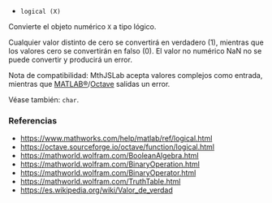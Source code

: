 * `logical (X)`

Convierte el objeto numérico `X` a tipo lógico.

Cualquier valor distinto de cero se convertirá en verdadero (1), mientras que
los valores cero se convertirán en falso (0). El valor no numérico NaN no se
puede convertir y producirá un error.

Nota de compatibilidad: MthJSLab acepta valores complejos como entrada,
mientras que [MATLAB&reg;](https://www.mathworks.com/)/[Octave](https://www.gnu.org/software/octave/) salidas un error.

Véase también: `char`.

### Referencias

* https://www.mathworks.com/help/matlab/ref/logical.html
* https://octave.sourceforge.io/octave/function/logical.html
* https://mathworld.wolfram.com/BooleanAlgebra.html
* https://mathworld.wolfram.com/BinaryOperation.html
* https://mathworld.wolfram.com/BinaryOperator.html
* https://mathworld.wolfram.com/TruthTable.html
* https://es.wikipedia.org/wiki/Valor_de_verdad
